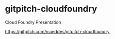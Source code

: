 # gitpitch-cloudfoundry
Cloud Foundry Presentation

https://gitpitch.com/maeddes/gitpitch-cloudfoundry
